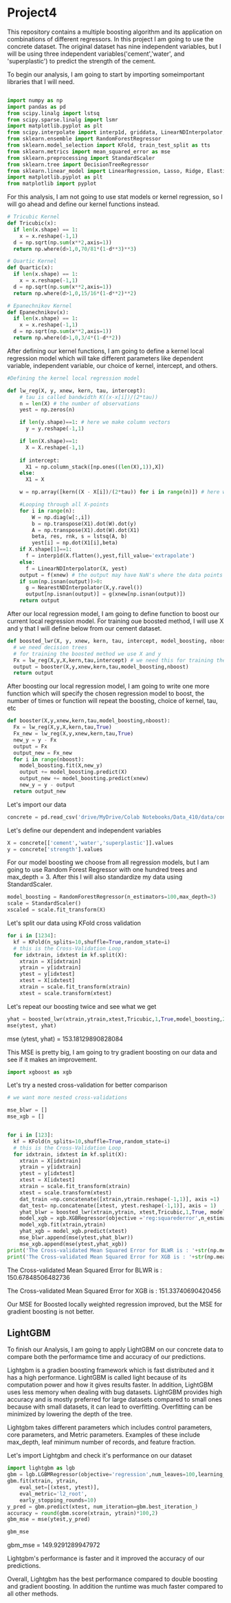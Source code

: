 # Project4
This repository contains a multiple boosting algorithm and its application on combinations of different regressors. In this project I am going to use the concrete dataset. The original dataset has nine independent variables, but I will be using three independent variables('cement','water', and 'superplastic') to predict the strength of the cement.

To begin our analysis, I am going to start by importing someimportant libraries that I will need.

```Python

import numpy as np
import pandas as pd
from scipy.linalg import lstsq
from scipy.sparse.linalg import lsmr
import matplotlib.pyplot as plt
from scipy.interpolate import interp1d, griddata, LinearNDInterpolator, NearestNDInterpolator
from sklearn.ensemble import RandomForestRegressor
from sklearn.model_selection import KFold, train_test_split as tts
from sklearn.metrics import mean_squared_error as mse
from sklearn.preprocessing import StandardScaler
from sklearn.tree import DecisionTreeRegressor
from sklearn.linear_model import LinearRegression, Lasso, Ridge, ElasticNet
import matplotlib.pyplot as plt
from matplotlib import pyplot
```

For this analysis, I am not going to use stat models or kernel regression, so I will go ahead and define our kernel functions instead.

```Python
# Tricubic Kernel
def Tricubic(x):
  if len(x.shape) == 1:
    x = x.reshape(-1,1)
  d = np.sqrt(np.sum(x**2,axis=1))
  return np.where(d>1,0,70/81*(1-d**3)**3)

# Quartic Kernel
def Quartic(x):
  if len(x.shape) == 1:
    x = x.reshape(-1,1)
  d = np.sqrt(np.sum(x**2,axis=1))
  return np.where(d>1,0,15/16*(1-d**2)**2)

# Epanechnikov Kernel
def Epanechnikov(x):
  if len(x.shape) == 1:
    x = x.reshape(-1,1)
  d = np.sqrt(np.sum(x**2,axis=1))
  return np.where(d>1,0,3/4*(1-d**2)) 
```

After defining our kernel functions, I am going to define a kernel local regression model which will take different parameters like dependent variable, independent variable, our choice of kernel, intercept, and others.

```Python
#Defining the kernel local regression model

def lw_reg(X, y, xnew, kern, tau, intercept):
    # tau is called bandwidth K((x-x[i])/(2*tau))
    n = len(X) # the number of observations
    yest = np.zeros(n)

    if len(y.shape)==1: # here we make column vectors
      y = y.reshape(-1,1)

    if len(X.shape)==1:
      X = X.reshape(-1,1)
    
    if intercept:
      X1 = np.column_stack([np.ones((len(X),1)),X])
    else:
      X1 = X

    w = np.array([kern((X - X[i])/(2*tau)) for i in range(n)]) # here we compute n vectors of weights

    #Looping through all X-points
    for i in range(n):          
        W = np.diag(w[:,i])
        b = np.transpose(X1).dot(W).dot(y)
        A = np.transpose(X1).dot(W).dot(X1)
        beta, res, rnk, s = lstsq(A, b)
        yest[i] = np.dot(X1[i],beta)
    if X.shape[1]==1:
      f = interp1d(X.flatten(),yest,fill_value='extrapolate')
    else:
      f = LinearNDInterpolator(X, yest)
    output = f(xnew) # the output may have NaN's where the data points from xnew are outside the convex hull of X
    if sum(np.isnan(output))>0:
      g = NearestNDInterpolator(X,y.ravel()) 
      output[np.isnan(output)] = g(xnew[np.isnan(output)])
    return output
```
After our local regression model, I am going to define function to boost our current local regression model. For training oue boosted method, I will use X and y that I will define below from our cement dataset.

```Python
def boosted_lwr(X, y, xnew, kern, tau, intercept, model_boosting, nboost):
  # we need decision trees
  # for training the boosted method we use X and y
  Fx = lw_reg(X,y,X,kern,tau,intercept) # we need this for training the Decision Tree
  output = booster(X,y,xnew,kern,tau,model_boosting,nboost)
  return output 
```
After boosting our local regression model, I am going to write one more function which will specify the chosen regression model to boost, the number of times or function will repeat the boosting, choice of kernel, tau, etc

```Python
def booster(X,y,xnew,kern,tau,model_boosting,nboost):
  Fx = lw_reg(X,y,X,kern,tau,True)
  Fx_new = lw_reg(X,y,xnew,kern,tau,True)
  new_y = y - Fx
  output = Fx
  output_new = Fx_new
  for i in range(nboost):
    model_boosting.fit(X,new_y)
    output += model_boosting.predict(X)
    output_new += model_boosting.predict(xnew)
    new_y = y - output
  return output_new
```
Let's import our data

```Python
concrete = pd.read_csv('drive/MyDrive/Colab Notebooks/Data_410/data/concrete.csv')

```
Let's define our dependent and independent variables

```Python
X = concrete[['cement','water','superplastic']].values
y = concrete['strength'].values
```
For our model boosting we choose from all regression models, but I am going to use Random Forest Regressor with one hundred trees and max_depth = 3. After this I will also standardize my data using StandardScaler.

```Python
model_boosting = RandomForestRegressor(n_estimators=100,max_depth=3)
scale = StandardScaler() 
xscaled = scale.fit_transform(X)
```
Let's split our data using KFold cross validation
```Python
for i in [1234]:
  kf = KFold(n_splits=10,shuffle=True,random_state=i)
  # this is the Cross-Validation Loop
  for idxtrain, idxtest in kf.split(X):
    xtrain = X[idxtrain]
    ytrain = y[idxtrain]
    ytest = y[idxtest]
    xtest = X[idxtest]
    xtrain = scale.fit_transform(xtrain)
    xtest = scale.transform(xtest)
```
Let's repeat our boosting twice and see what we get
```Python
yhat = boosted_lwr(xtrain,ytrain,xtest,Tricubic,1,True,model_boosting,2)
mse(ytest, yhat)

```
mse (ytest, yhat) = 153.18129890828084

This MSE is pretty big, I am going to try gradient boosting on our data and see if it makes an improvement.

```Python
import xgboost as xgb
```

Let's try a nested cross-validation for better comparison

```Python
# we want more nested cross-validations

mse_blwr = []
mse_xgb = []


for i in [123]:
  kf = KFold(n_splits=10,shuffle=True,random_state=i)
  # this is the Cross-Validation Loop
  for idxtrain, idxtest in kf.split(X):
    xtrain = X[idxtrain]
    ytrain = y[idxtrain]
    ytest = y[idxtest]
    xtest = X[idxtest]
    xtrain = scale.fit_transform(xtrain)
    xtest = scale.transform(xtest)
    dat_train =np.concatenate([xtrain,ytrain.reshape(-1,1)], axis =1)
    dat_test= np.concatenate([xtest, ytest.reshape(-1,1)], axis = 1)
    yhat_blwr = boosted_lwr(xtrain,ytrain, xtest,Tricubic,1,True, model_boosting,2)
    model_xgb = xgb.XGBRegressor(objective ='reg:squarederror',n_estimators=100,reg_lambda=20,alpha=1,gamma=10,max_depth=3)
    model_xgb.fit(xtrain,ytrain)
    yhat_xgb = model_xgb.predict(xtest)
    mse_blwr.append(mse(ytest,yhat_blwr))
    mse_xgb.append(mse(ytest,yhat_xgb))
print('The Cross-validated Mean Squared Error for BLWR is : '+str(np.mean(mse_blwr)))
print('The Cross-validated Mean Squared Error for XGB is : '+str(np.mean(mse_xgb)))
```
The Cross-validated Mean Squared Error for BLWR is : 150.67848506482736

The Cross-validated Mean Squared Error for XGB is : 151.33740690420456

Our MSE for Boosted locally weighted regression improved, but the MSE for gradient boosting is not better.

## LightGBM 
To finish our Analysis, I am going to apply LightGBM on our concrete data to compare both the performamce time and accuracy of our predictions.
 
Lightgbm is a gradien boosting framework which is fast distributed and it has a high performance. LightGBM is called light because of its computation power and how it gives results faster. In addition, LightGBM uses less memory when dealing with bug datasets. LightGBM provides high accuracy and is mostly preferred for large datasets compared to small ones because with small datasets, it can lead to overfitting. Overfitting can be minimized by lowering the depth of the tree.

Lightgbm takes different parameters which includes control parameters, core parameters, and Metric parameters. Examples of these include max_depth, leaf minimum number of records, and feature fraction.

Let's import Lightgbm and check it's performance on our dataset

```Python
import lightgbm as lgb
gbm = lgb.LGBMRegressor(objective='regression',num_leaves=100,learning_rate=0.2,n_estimators=1500)
gbm.fit(xtrain, ytrain,
    eval_set=[(xtest, ytest)],
    eval_metric='l2_root',
    early_stopping_rounds=10)
y_pred = gbm.predict(xtest, num_iteration=gbm.best_iteration_)
accuracy = round(gbm.score(xtrain, ytrain)*100,2)
gbm_mse = mse(ytest,y_pred)

gbm_mse
```

gbm_mse = 149.9291289947972

Lightgbm's performance is faster and it improved the accuracy of our predictions.

Overall, Lightgbm has the best performance compared to double boosting and gradient boosting. In addition the runtime was much faster compared to all other methods.

